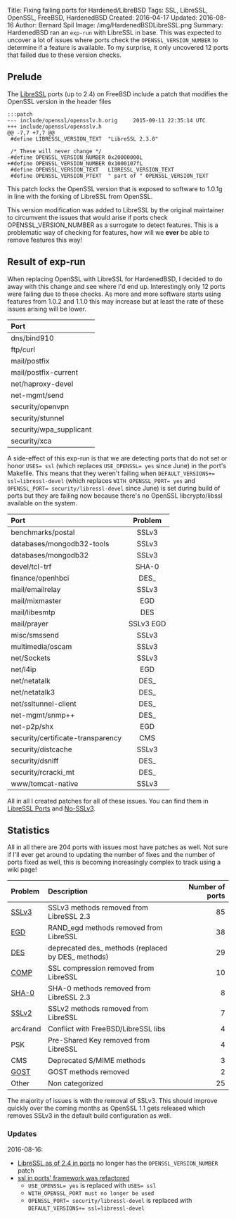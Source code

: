 ﻿Title: Fixing failing ports for Hardened/LibreBSD
Tags: SSL, LibreSSL, OpenSSL, FreeBSD, HardenedBSD
Created: 2016-04-17
Updated: 2016-08-16
Author: Bernard Spil
Image: /img/HardenedBSDLibreSSL.png
Summary: HardenedBSD ran an `exp-run` with LibreSSL in base. This was expected to uncover a lot of issues where ports check the `OPENSSL_VERSION_NUMBER` to determine if a feature is available. To my surprise, it only uncovered 12 ports that failed due to these version checks.

## Prelude

The [LibreSSL](http://libressl.org) ports (up to 2.4) on FreeBSD include a patch that modifies the OpenSSL version in the header files

	:::patch
	--- include/openssl/opensslv.h.orig     2015-09-11 22:35:14 UTC
	+++ include/openssl/opensslv.h
	@@ -7,7 +7,7 @@
	 #define LIBRESSL_VERSION_TEXT  "LibreSSL 2.3.0"
	
	 /* These will never change */
	-#define OPENSSL_VERSION_NUMBER 0x20000000L
	+#define OPENSSL_VERSION_NUMBER 0x1000107fL
	 #define OPENSSL_VERSION_TEXT   LIBRESSL_VERSION_TEXT
	 #define OPENSSL_VERSION_PTEXT  " part of " OPENSSL_VERSION_TEXT
 
This patch locks the OpenSSL version that is exposed to software to 1.0.1g in line with the forking of LibreSSL from OpenSSL.

This version modification was added to LibreSSL by the original maintainer to circumvent the issues that would arise if ports check OPENSSL_VERSION_NUMBER as a surrogate to detect features. This is a problematic way of checking for features, how will we **ever** be able to remove features this way!

## Result of exp-run

When replacing OpenSSL with LibreSSL for HardenedBSD, I decided to do away with this change and see where I'd end up. Interestingly only 12 ports were failing due to these checks. As more and more software starts using features from 1.0.2 and 1.1.0 this may increase but at least the rate of these issues arising will be lower.

| Port |
|:-----|
| dns/bind910 |
| ftp/curl |
| mail/postfix |
| mail/postfix-current |
| net/haproxy-devel |
| net-mgmt/send |
| security/openvpn |
| security/stunnel |
| security/wpa_supplicant |
| security/xca |

A side-effect of this exp-run is that we are detecting ports that do not set or honor `USES= ssl` (which replaces `USE_OPENSSL= yes` since June) in the port's Makefile. This means that they weren't failing when `DEFAULT_VERSIONS+= ssl=libressl-devel` (which replaces `WITH_OPENSSL_PORT= yes` and `OPENSSL_PORT= security/libressl-devel` since June) is set during build of ports but they are failing now because there's no OpenSSL libcrypto/libssl available on the system.

| Port | Problem |
|:-----|:-------:|
| benchmarks/postal         | SSLv3 |
| databases/mongodb32-tools | SSLv3 |
| databases/mongodb32       | SSLv3 |
| devel/tcl-trf             | SHA-0 |
| finance/openhbci          | DES_ |
| mail/emailrelay           | SSLv3 |
| mail/mixmaster            | EGD  |
| mail/libesmtp             | DES  |
| mail/prayer               | SSLv3 EGD |
| misc/smssend              | SSLv3 |
| multimedia/oscam          | SSLv3 |
| net/Sockets               | SSLv3 |
| net/l4ip                  | EGD  |
| net/netatalk              | DES_ |
| net/netatalk3             | DES_ |
| net/ssltunnel-client      | DES_ |
| net-mgmt/snmp++           | DES_ |
| net-p2p/shx               | EGD  |
| security/certificate-transparency | CMS |
| security/distcache        | SSLv3 |
| security/dsniff           | DES_ |
| security/rcracki_mt       | DES_ |
| www/tomcat-native         | SSLv3 |

All in all I created patches for all of these issues. You can find them in [LibreSSL Ports](https://wiki.freebsd.org/LibreSSL/Ports) and [No-SSLv3](https://wiki.freebsd.org/OpenSSL/No-SSLv3).

## Statistics

All in all there are 204 ports with issues most have patches as well. Not sure if I'll ever get around to updating the number of fixes and the number of ports fixed as well, this is becoming increasingly complex to track using a wiki page!

| Problem | Description | Number of ports |
|:--------|:------------|----------------:|
| [SSLv3](https://wiki.freebsd.org/LibreSSL/PatchingPorts#SSLv2.2FSSLv3_method_failures) | SSLv3 methods removed from LibreSSL 2.3 | 85 |
| [EGD](https://wiki.freebsd.org/LibreSSL/PatchingPorts#EGD) | RAND_egd methods removed from LibreSSL | 38 |
| [DES](https://wiki.freebsd.org/LibreSSL/PatchingPorts#Deprecated_des__methods) | deprecated des_ methods (replaced by DES_ methods) | 29 |
| [COMP](https://wiki.freebsd.org/LibreSSL/PatchingPorts#Uses_removed_Compression) | SSL compression removed from LibreSSL| 10 |
| [SHA-0](https://wiki.freebsd.org/LibreSSL/PatchingPorts#SHA-0) | SHA-0 methods removed from LibreSSL 2.3 | 8 |
| [SSLv2](https://wiki.freebsd.org/LibreSSL/PatchingPorts#SSLv2.2FSSLv3_method_failures) | SSLv2 methods removed from LibreSSL | 7 |
| arc4rand | Conflict with FreeBSD/LibreSSL libs | 4 |
| PSK | Pre-Shared Key removed from LibreSSL  | 4 |
| CMS | Deprecated S/MIME methods | 3 |
| [GOST](https://wiki.freebsd.org/LibreSSL/PatchingPorts#GOST_engine) | GOST methods removed | 2 |
| Other | Non categorized | 25 |

The majority of issues is with the removal of SSLv3. This should improve quickly over the coming months as OpenSSL 1.1 gets released which removes SSLv3 in the default build configuration as well.

### Updates

2016-08-16:
 * [LibreSSL as of 2.4 in ports](https://svnweb.freebsd.org/ports?view=revision&revision=420102) no longer has the `OPENSSL_VERSION_NUMBER` patch
 * [ssl in ports' framework was refactored](https://svnweb.freebsd.org/ports?view=revision&revision=416965)
   - `USE_OPENSSL= yes` is replaced with `USES= ssl`
   - `WITH_OPENSSL_PORT must no longer be used`
   - `OPENSSL_PORT= security/libressl-devel` is replaced with `DEFAULT_VERSIONS+= ssl=libressl-devel`

